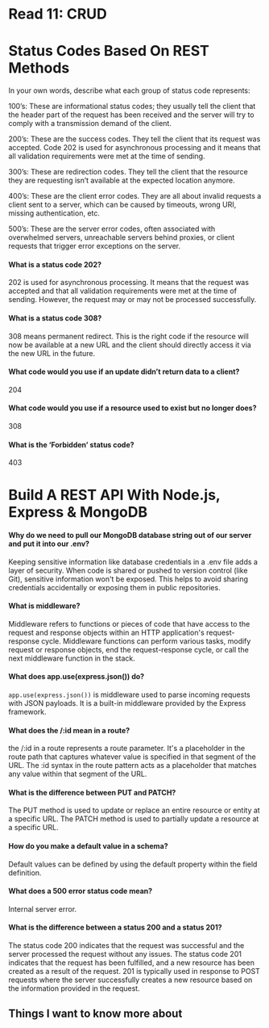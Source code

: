 # Read 11: CRUD

# Status Codes Based On REST Methods

In your own words, describe what each group of status code represents:

100’s: These are informational status codes; they usually tell the client that the header part of the request has been received and the server will try to comply with a transmission demand of the client. 

200’s: These are the success codes. They tell the client that its request was accepted. Code 202 is used for asynchronous processing and it means that all validation requirements were met at the time of sending.

300’s: These are redirection codes. They tell the client that the resource they are requesting isn’t available at the expected location anymore.

400’s: These are the client error codes. They are all about invalid requests a client sent to a server, which can be caused by timeouts, wrong URI, missing authentication, etc.

500’s: These are the server error codes, often associated with overwhelmed servers, unreachable servers behind proxies, or client requests that trigger error exceptions on the server. 

#### What is a status code 202?

202 is used for asynchronous processing. It means that the request was accepted and that all validation requirements were met at the time of sending. However, the request may or may not be processed successfully. 

#### What is a status code 308?

 308 means permanent redirect. This is the right code if the resource will now be available at a new URL and the client should directly access it via the new URL in the future. 

#### What code would you use if an update didn’t return data to a client?

204

#### What code would you use if a resource used to exist but no longer does?

308

#### What is the ‘Forbidden’ status code?

403

# Build A REST API With Node.js, Express & MongoDB

#### Why do we need to pull our MongoDB database string out of our server and put it into our .env?

Keeping sensitive information like database credentials in a .env file adds a layer of security. When code is shared or pushed to version control (like Git), sensitive information won't be exposed. This helps to avoid sharing credentials accidentally or exposing them in public repositories.

#### What is middleware?

Middleware refers to functions or pieces of code that have access to the request and response objects within an HTTP application's request-response cycle. Middleware functions can perform various tasks, modify request or response objects, end the request-response cycle, or call the next middleware function in the stack.

#### What does app.use(express.json()) do?

`app.use(express.json())` is middleware used to parse incoming requests with JSON payloads. It is a built-in middleware provided by the Express framework.

#### What does the /:id mean in a route?

the /:id in a route represents a route parameter. It's a placeholder in the route path that captures whatever value is specified in that segment of the URL.
The :id syntax in the route pattern acts as a placeholder that matches any value within that segment of the URL. 

#### What is the difference between PUT and PATCH?

The PUT method is used to update or replace an entire resource or entity at a specific URL. The PATCH method is used to partially update a resource at a specific URL.

#### How do you make a default value in a schema?

Default values can be defined by using the default property within the field definition.

#### What does a 500 error status code mean?

Internal server error.

#### What is the difference between a status 200 and a status 201?

The status code 200 indicates that the request was successful and the server processed the request without any issues. The status code 201 indicates that the request has been fulfilled, and a new resource has been created as a result of the request. 201 is typically used in response to POST requests where the server successfully creates a new resource based on the information provided in the request.

## Things I want to know more about 